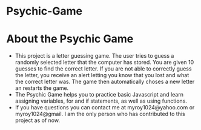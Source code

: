 # Psychic-Game

<h1>About the Psychic Game</h1>
<ul>
<li>This project is a letter guessing game. The user tries to guess a randomly selected letter that the computer has stored. You are given 10 guesses to find the correct letter. If you are not able to correctly guess the letter, you receive an alert letting you know that you lost and what the correct letter was. The game then automatically choses a new letter an restarts the game.</li>

<li>The Psychic Game helps you to practice basic Javascript and learn assigning variables, for and if statements, as well as using functions.</li>

<li>If you have questions you can contact me at myroy1024@yahoo.com or myroy1024@gmail. I am the only person who has contributed to this project as of now.</li>
</ul>